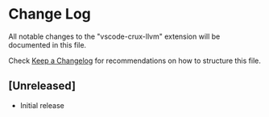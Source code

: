 # Change Log

All notable changes to the "vscode-crux-llvm" extension will be documented in this file.

Check [Keep a Changelog](http://keepachangelog.com/) for recommendations on how to structure this file.

## [Unreleased]

- Initial release
